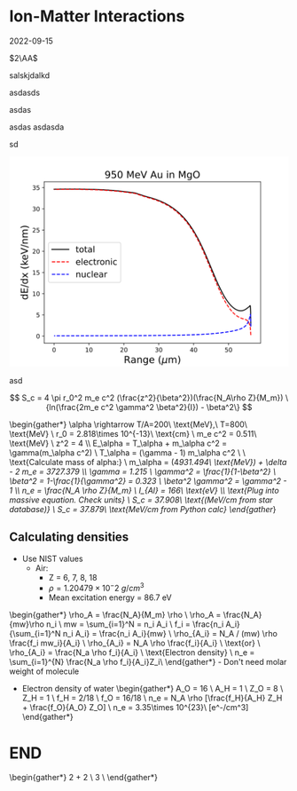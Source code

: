 # Ion-Matter Interactions
2022-09-15

$2\AA$

salskjdalkd

asdasds

asdas


asdas
asdasda

sd


![asd](./Figure_4.svg)

asd

$$
	S_c = 4 \pi r_0^2 m_e c^2 (\frac{z^2}{\beta^2})(\frac{N_A\rho Z}{M_m})
	\{ln(\frac{2m_e c^2 \gamma^2 \beta^2}{I}) - \beta^2\}
$$ 


\begin{gather*}
	\alpha \rightarrow T/A=200\ \text{MeV},\ T=800\ \text{MeV} \\ 
	r_0 = 2.818\times 10^{-13}\ \text{cm} \\
	m_e c^2 = 0.511\ \text{MeV} \\ 
	z^2 = 4 \\\\
	E_\alpha = T_\alpha + m_\alpha c^2 = \gamma(m_\alpha c^2) \\
	T_\alpha = (\gamma - 1) m_\alpha c^2 \\ \\
	\text{Calculate mass of alpha:} \\
	m_\alpha = (4*931.494\ \text{MeV}) + \delta - 2 m_e = 3727.379 \\\\
	\gamma = 1.215 \\
	\gamma^2 = \frac{1}{1-\beta^2} \\
	\beta^2 = 1-\frac{1}{\gamma^2} = 0.323 \\
	\beta^2 \gamma^2 = \gamma^2 - 1 \\\\
	n_e = \frac{N_A \rho Z}{M_m} \\
	I_{Al} = 166\ \text{eV} \\\\
	\text{Plug into massive equation. Check units} \\
	S_c = 37.908\ \text{(MeV/cm from star database)} \\
	S_c = 37.879\ \text{MeV/cm from Python calc}
\end{gather*}

## Calculating densities

- Use NIST values
	- Air:
		- Z = 6, 7, 8, 18
		- $\rho=1.20479\times 10^-2\ g/cm^3$ 
		- Mean excitation energy = 86.7 eV

\begin{gather*}
	\rho_A = \frac{N_A}{M_m} \rho \\
	\rho_A = \frac{N_A}{mw}\rho n_i \\
	mw = \sum_{i=1}^N = n_i A_i \\
	f_i = \frac{n_i A_i}{\sum_{i=1}^N n_i A_i} = \frac{n_i A_i}{mw} \\ 
	\rho_{A_i} = N_A / (mw) \rho \frac{f_i mw_i}{A_i} \\
	\rho_{A_i} = N_A \rho \frac{f_i}{A_i} \\
	\text{or} \\
	\rho_{A_i} = \frac{N_a \rho f_i}{A_i} \\ 
	\text{Electron density} \\
	n_e = \sum_{i=1}^{N} \frac{N_a \rho f_i}{A_i}Z_i\\
\end{gather*}
	- Don't need molar weight of molecule


- Electron density of water
\begin{gather*}
	A_O = 16 \\
	A_H = 1 \\
	Z_O = 8 \\
	Z_H = 1 \\
	f_H = 2/18 \\ 
	f_O = 16/18 \\
	n_e = N_A \rho [\frac{f_H}{A_H} Z_H + \frac{f_O}{A_O} Z_O] \\ 
	n_e = 3.35\times 10^{23}\ [e^-/cm^3]
\end{gather*}


# END


\begin{gather*}
	2 + 2 \\
	3 \\
\end{gather*}
